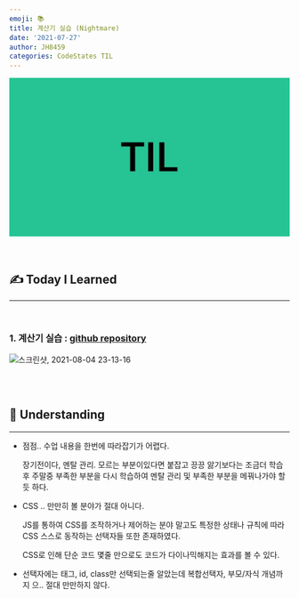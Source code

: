 ```yaml
---
emoji: 📚
title: 계산기 실습 (Nightmare)
date: '2021-07-27'
author: JH8459
categories: CodeStates TIL
---
```


![github-blog.png](../../assets/common/TIL.jpeg)

<br>

## ✍️ <b>T</b>oday <b>I</b> <b>L</b>earned

---

<br>

### 1. 계산기 실습 : <a href="https://github.com/JH8459/im-sprint-calculator" target="_blank">github repository</a>

![스크린샷, 2021-08-04 23-13-16](https://user-images.githubusercontent.com/83164003/128197509-0d4eb176-88a6-4b30-bc89-5c1e6fe2ee54.png)

<br>
<br>

## 🤔 Understanding

---

- 점점.. 수업 내용을 한번에 따라잡기가 어렵다.

  장기전이다, 멘탈 관리. 모르는 부분이있다면 붙잡고 끙끙 앓기보다는 조금더 학습 후 주말중 부족한 부분을 다시 학습하여 멘탈 관리 및 부족한 부분을 메꿔나가야 할 듯 하다.

- CSS .. 만만히 볼 분야가 절대 아니다.

  JS를 통하여 CSS를 조작하거나 제어하는 분야 말고도 특정한 상태나 규칙에 따라 CSS 스스로 동작하는 선택자들 또한 존재하였다.

  CSS로 인해 단순 코드 몇줄 만으로도 코드가 다이나믹해지는 효과를 볼 수 있다.

- 선택자에는 태그, id, class만 선택되는줄 알았는데 복합선택자, 부모/자식 개념까지 으.. 절대 만만하지 않다.

<br>
<br>

```toc

```
